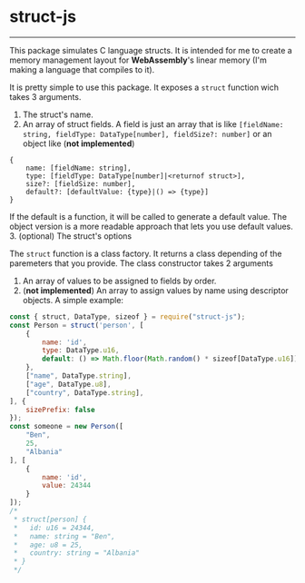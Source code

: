 # struct-js
-----------
This package simulates C language structs. It is intended
for me to create a memory management layout for __WebAssembly__'s linear
memory (I'm making a language that compiles to it).


It is pretty simple to use this package. It exposes a `struct` function
wich takes 3 arguments.
1. The struct's name.
2. An array of struct fields. A field is just an array that
  is like `[fieldName: string, fieldType: DataType[number], fieldSize?: number]` or
  an object like (__not implemented__)
  ```
  {
	  name: [fieldName: string],
	  type: [fieldType: DataType[number]|<returnof struct>],
	  size?: [fieldSize: number],
	  default?: [defaultValue: {type}|() => {type}]
  }
  ```
  If the default is a function, it will be called to generate a default value.
  The object version is a more readable approach that lets you use default values.<br/>
3. (optional) The struct's options

The `struct` function is a class factory. It returns a class depending of the
paremeters that you provide. The class constructor takes 2 arguments
1. An array of values to be assigned to fields by order.
2. (__not implemented__) An array to assign values by name using descriptor objects.
A simple example:
```javascript
const { struct, DataType, sizeof } = require("struct-js");
const Person = struct('person', [
	{
		name: 'id',
		type: DataType.u16,
		default: () => Math.floor(Math.random() * sizeof[DataType.u16])
	},
	["name", DataType.string],
	["age", DataType.u8],
	["country", DataType.string],
], {
	sizePrefix: false
});
const someone = new Person([
	"Ben",
	25,
	"Albania"
], [
	{
		name: 'id',
		value: 24344
	}
]);
/*
 * struct[person] {
 *   id: u16 = 24344,
 *   name: string = "Ben",
 *   age: u8 = 25,
 *   country: string = "Albania"
 * }
 */
```
